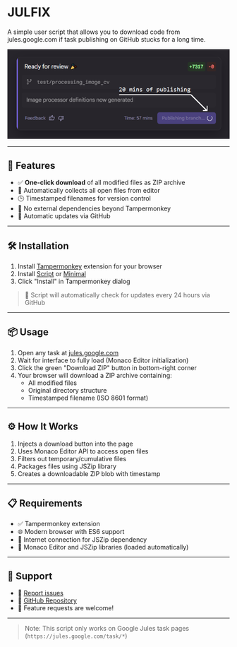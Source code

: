 # JULFIX

A simple user script that allows you to download code from jules.google.com if task publishing on GitHub stucks for a long time.

![](assets/stuck_example.png)

---

## 🧰 Features
- ✅ **One-click download** of all modified files as ZIP archive
- 📁 Automatically collects all open files from editor
- 🕒 Timestamped filenames for version control
- 🔌 No external dependencies beyond Tampermonkey
- 🔄 Automatic updates via GitHub

---

## 🛠️ Installation
1. Install [Tampermonkey](https://www.tampermonkey.net/) extension for your browser
2. Install [Script](https://github.com/L0wl/julfix/raw/refs/heads/master/scripts/julfix.user.js) or [Minimal](https://github.com/L0wl/julfix/raw/refs/heads/master/scripts/julfix.user.min.js)
3. Click "Install" in Tampermonkey dialog

> 🔄 Script will automatically check for updates every 24 hours via GitHub

---

## 📦 Usage
1. Open any task at [jules.google.com](https://jules.google.com)
2. Wait for interface to fully load (Monaco Editor initialization)
3. Click the green "Download ZIP" button in bottom-right corner
4. Your browser will download a ZIP archive containing:
   - All modified files
   - Original directory structure
   - Timestamped filename (ISO 8601 format)

---

## ⚙️ How It Works
1. Injects a download button into the page
2. Uses Monaco Editor API to access open files
3. Filters out temporary/cumulative files
4. Packages files using JSZip library
5. Creates a downloadable ZIP blob with timestamp

---

## 📋 Requirements
- ✅ Tampermonkey extension
- 🌐 Modern browser with ES6 support
- 📡 Internet connection for JSZip dependency
- 🧠 Monaco Editor and JSZip libraries (loaded automatically)

---

## 💬 Support
- 🐛 [Report issues](https://github.com/L0wl/julfix/issues )
- 🧠 [GitHub Repository](https://github.com/L0wl/julfix )
- 📢 Feature requests are welcome!

---

> Note: This script only works on Google Jules task pages (`https://jules.google.com/task/*`)